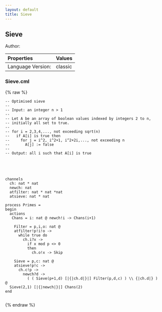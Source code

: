 ```yaml
---
layout: default
title: Sieve
---
```


## Sieve
Author: 




| Properties | Values          |
| :------------ | :---------- |
|Language Version:| classic|


### Sieve.cml

{% raw %}
~~~
-- Optimised sieve
--
-- Input: an integer n > 1
--
-- Let A be an array of boolean values indexed by integers 2 to n,
-- initially all set to true.
--
-- for i = 2,3,4,..., not exceeding sqrt(n)
--   if A[i] is true then
--     for j = i^2, i^2+1, i^2+2i,..., not exceeding n
--       A[j] := false
--
-- Output: all i such that A[i] is true





channels 
  ch: nat * nat
  newch: nat
  atfilter: nat * nat *nat
  atsieve: nat * nat

process Primes =
begin
  actions
   Chans = i: nat @ newch!i -> Chans(i+1)
  
    Filter = p,i,o: nat @
    atfilter!p!i!o ->
      while true do
        ch.i?x ->
          if x mod p <> 0
          then
            ch.o!x -> Skip
            
    Sieve = p,c: nat @
    atsieve!p!c ->
      ch.c!p ->
        newch?d ->
          ( ( Sieve(p+1,d) [|{|ch.d|}|] Filter(p,d,c) ) \\ {|ch.d|} )
@
  Sieve(2,1) [|{|newch|}|] Chans(2)
end


~~~
{% endraw %}

